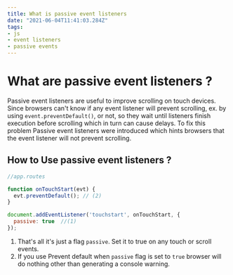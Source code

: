 ```yaml
---
title: What is passive event listeners
date: "2021-06-04T11:41:03.284Z"
tags:
- js
- event listeners
- passive events
---
```


# What are passive event listeners ?

Passive event listeners are useful to improve scrolling on touch devices. Since browsers can't know if any event listener will prevent scrolling, ex. by using `event.preventDefault()`, or not, so they wait until listeners finish execution before scrolling which in turn can cause delays. To fix this problem Passive event listeners were introduced which hints browsers that the event listener will not prevent scrolling.

## How to Use passive event listeners ?

```js
//app.routes

function onTouchStart(evt) {
  evt.preventDefault(); // (2)
}

document.addEventListener('touchstart', onTouchStart, {
  passive: true  //(1)
});
```
1. That's all it's just a flag `passive`. Set it to true on any touch or scroll events.
2. If you use Prevent default when `passive` flag is set to `true` browser will do nothing other than generating a console warning.
